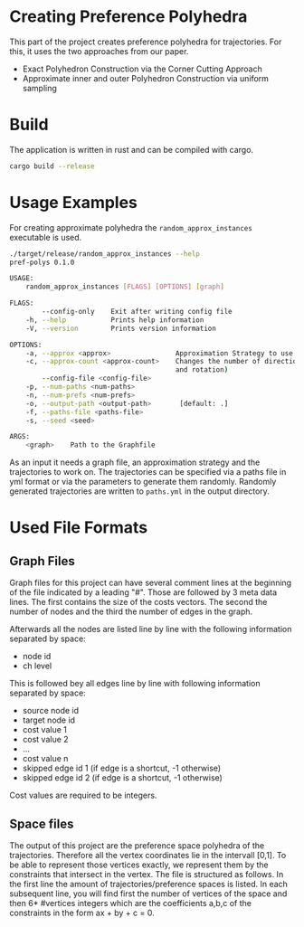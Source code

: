 # Creating Preference Polyhedra

This part of the project creates preference polyhedra for trajectories.
For this, it uses the two approaches from our paper.

- Exact Polyhedron Construction via the Corner Cutting Approach
- Approximate inner and outer Polyhedron Construction via uniform sampling

# Build

The application is written in rust and can be compiled with cargo.

```sh
cargo build --release
```

# Usage Examples

For creating approximate polyhedra the `random_approx_instances` executable is used.

```sh
./target/release/random_approx_instances --help
pref-polys 0.1.0

USAGE:
    random_approx_instances [FLAGS] [OPTIONS] [graph]

FLAGS:
        --config-only    Exit after writing config file
    -h, --help           Prints help information
    -V, --version        Prints version information

OPTIONS:
    -a, --approx <approx>                Approximation Strategy to use. Possible values are: axis, random, rotation
    -c, --approx-count <approx-count>    Changes the number of directions to approximate in (only applicable with random
                                         and rotation)
        --config-file <config-file>
    -p, --num-paths <num-paths>
    -n, --num-prefs <num-prefs>
    -o, --output-path <output-path>       [default: .]
    -f, --paths-file <paths-file>
    -s, --seed <seed>

ARGS:
    <graph>    Path to the Graphfile
```

As an input it needs a graph file, an approximation strategy and the
trajectories to work on. The trajectories can be specified via a paths file in
yml format or via the parameters to generate them randomly. Randomly generated
trajectories are written to `paths.yml` in the output directory.

# Used File Formats

## Graph Files

Graph files for this project can have several comment lines at the beginning of
the file indicated by a leading "#". Those are followed by 3 meta data lines.
The first contains the size of the costs vectors. The second the number of nodes
and the third the number of edges in the graph.

Afterwards all the nodes are listed line by line with the following information
separated by space:

- node id
- ch level

This is followed bey all edges line by line with following information separated
by space:

- source node id
- target node id
- cost value 1
- cost value 2
- ...
- cost value n
- skipped edge id 1 (if edge is a shortcut, -1 otherwise)
- skipped edge id 2 (if edge is a shortcut, -1 otherwise)

Cost values are required to be integers.

## Space files

The output of this project are the preference space polyhedra of the
trajectories. Therefore all the vertex coordinates lie in the intervall [0,1].
To be able to represent those vertices exactly, we represent them by the
constraints that intersect in the vertex. The file is structured as follows.
In the first line the amount of trajectories/preference spaces is listed. In
each subsequent line, you will find first the number of vertices of the space
and then 6\* #vertices integers which are the coefficients a,b,c of the constraints in
the form ax + by + c = 0.
